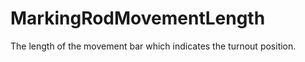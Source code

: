 MarkingRodMovementLength
========================

The length of the movement bar which indicates the turnout position.
